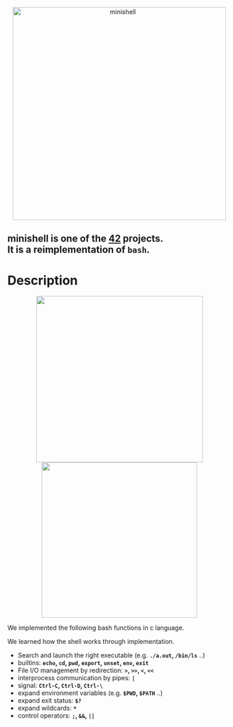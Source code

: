 <p align="center">
 <img width="480" alt="minishell" src="https://github.com/JIA0010/minishell/assets/103044771/654d1135-1a55-4d8b-9969-674b95791d04">
</p>

**minishell is one of the [42](https://42tokyo.jp/) projects.**  
**It is a reimplementation of `bash`.**
---

# Description
<p align="center">
  <img width=375 src="https://github.com/JIA0010/minishell/assets/103044771/bc6ec802-b928-46b9-9b97-1464de5ff6cd">
  <img width=350 src="https://github.com/JIA0010/minishell/assets/103044771/6a86318f-09f3-46b3-a9f1-2aa328f6dbc6">
</p>


We implemented the following bash functions in c language.

We learned how the shell works through implementation.
* Search and launch the right executable (e.g. **`./a.out`, `/bin/ls`** ..)
* builtins: **`echo`, `cd`, `pwd`, `export`, `unset`, `env`, `exit`**
* File I/O management by redirection: **`>`, `>>`, `<`, `<<`**
* interprocess communication by pipes: **`|`**
* signal: **`Ctrl-C`, `Ctrl-D`, `Ctrl-\`**
* expand environment variables (e.g. **`$PWD`, `$PATH`** ..)
* expand exit status: **`$?`**
* expand wildcards: **`*`**
* control operators: **`;`, `&&`, `||`**
